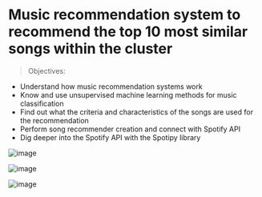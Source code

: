 # Music recommendation system to recommend the top 10 most similar songs within the cluster

>Objectives:

-  Understand how music recommendation systems work
- Know and use unsupervised machine learning methods for music classification
- Find out what the criteria and characteristics of the songs are used for the recommendation
- Perform song recommender creation and connect with Spotify API
- Dig deeper into the Spotify API with the Spotipy library

![image](https://user-images.githubusercontent.com/89262324/231565220-b1cfab31-08b6-4f74-8512-616b33d4ab2a.png)

![image](https://user-images.githubusercontent.com/89262324/231565631-9b701e54-52e1-4f76-af2a-9898cc65d984.png)

![image](https://user-images.githubusercontent.com/89262324/231564940-c0673abc-f65f-42d7-afcc-15157daf5d8f.png)
